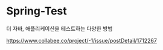 # Spring-Test
더 자바, 애플리케이션을 테스트하는 다양한 방법

https://www.collabee.co/project/-1/issue/postDetail/1712267

